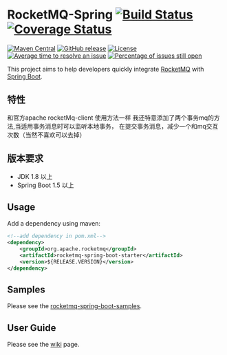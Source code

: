 # RocketMQ-Spring [![Build Status](https://travis-ci.org/apache/rocketmq-spring.svg?branch=master)](https://travis-ci.org/apache/rocketmq-spring) [![Coverage Status](https://coveralls.io/repos/github/apache/rocketmq-spring/badge.svg?branch=master)](https://coveralls.io/github/apache/rocketmq-spring?branch=master)

[![Maven Central](https://maven-badges.herokuapp.com/maven-central/org.apache.rocketmq/rocketmq-spring-all/badge.svg)](https://search.maven.org/search?q=g:org.apache.rocketmq%20AND%20a:rocketmq-spring-all)
[![GitHub release](https://img.shields.io/badge/release-download-orange.svg)](https://github.com/apache/rocketmq-spring/releases)
[![License](https://img.shields.io/badge/license-Apache%202-4EB1BA.svg)](https://www.apache.org/licenses/LICENSE-2.0.html)
[![Average time to resolve an issue](http://isitmaintained.com/badge/resolution/apache/rocketmq-spring.svg)](http://isitmaintained.com/project/apache/rocketmq-spring "Average time to resolve an issue")
[![Percentage of issues still open](http://isitmaintained.com/badge/open/apache/rocketmq-spring.svg)](http://isitmaintained.com/project/apache/rocketmq-spring "Percentage of issues still open")

This project aims to help developers quickly integrate [RocketMQ](http://rocketmq.apache.org/) with [Spring Boot](http://projects.spring.io/spring-boot/). 

## 特性
和官方apache rocketMq-client 使用方法一样
我还特意添加了两个事务mq的方法,当适用事务消息时可以监听本地事务，
在提交事务消息，减少一个和mq交互次数（当然不喜欢可以去掉）



## 版本要求
- JDK 1.8 以上
- Spring Boot 1.5 以上

## Usage

Add a dependency using maven:

```xml
<!--add dependency in pom.xml-->
<dependency>
    <groupId>org.apache.rocketmq</groupId>
    <artifactId>rocketmq-spring-boot-starter</artifactId>
    <version>${RELEASE.VERSION}</version>
</dependency>
``` 

## Samples

Please see the [rocketmq-spring-boot-samples](rocketmq-spring-boot-samples).

## User Guide

Please see the [wiki](https://github.com/apache/rocketmq-spring/wiki) page.



